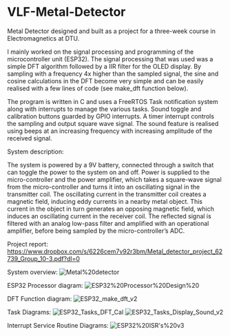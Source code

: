 # VLF-Metal-Detector
Metal Detector designed and built as a project for a three-week course in Electromagnetics at DTU.

I mainly worked on the signal processing and programming of the microcontroller unit (ESP32). 
The signal processing that was used was a simple DFT algorithm followed by a IIR filter 
for the OLED display. By sampling with a frequency 4x higher than the sampled signal, the
sine and cosine calculations in the DFT become very simple and can be easily realised with 
a few lines of code (see make_dft function below).

The program is written in C and uses a FreeRTOS Task notification system along with interrupts 
to manage the various tasks. Sound toggle and calibration buttons guarded by GPIO interrupts. 
A timer interrupt controls the sampling and output square wave signal. The sound feature is 
realised using beeps at an increasing frequency with increasing amplitude of the received signal. 



System description:

The system is powered by a 9V battery, connected through a switch that can toggle the power 
to the system on and off. Power is supplied to the micro-controller and the power amplifier, 
which takes a square-wave signal from the micro-controller and turns it into an oscillating 
signal in the transmitter coil. The oscillating current in the transmitter coil creates a 
magnetic field, inducing eddy currents in a nearby metal object. This current in the object
in turn generates an opposing magnetic field, which induces an oscillating current in the 
receiver coil. The reflected signal is filtered with an analog low-pass filter and amplified 
with an operational amplifier, before being sampled by the micro-controller’s ADC.



Project report: 
https://www.dropbox.com/s/6226cem7v92r3bm/Metal_detector_project_62739_Group_10-3.pdf?dl=0



System overview:
![Metal%20detector](https://user-images.githubusercontent.com/58830507/226971663-24cc26eb-e046-4368-864e-edbc3a7d76d8.jpg)

ESP32 Processor diagram:
![ESP32%20Processor%20Design%20](https://user-images.githubusercontent.com/58830507/226971114-2d54ec5a-f927-4fe9-98da-83a64ce6b4ae.jpeg)

DFT Function diagram: 
![ESP32_make_dft_v2](https://user-images.githubusercontent.com/58830507/226967423-6c472080-fa5d-4320-b816-a61e58c2d486.jpeg)

Task Diagrams:
![ESP32_Tasks_DFT_Cal](https://user-images.githubusercontent.com/58830507/226967551-fec11e18-da59-4512-9d8b-877dc3c6266f.jpeg)
![ESP32_Tasks_Display_Sound_v2](https://user-images.githubusercontent.com/58830507/226967618-d53e1cb9-a898-429e-bb75-b768ac668295.jpeg)

Interrupt Service Routine Diagrams: 
![ESP32%20ISR's%20v3](https://user-images.githubusercontent.com/58830507/226967108-0ca28fc5-7a06-4c09-a877-eb90b869d7f6.jpeg)

